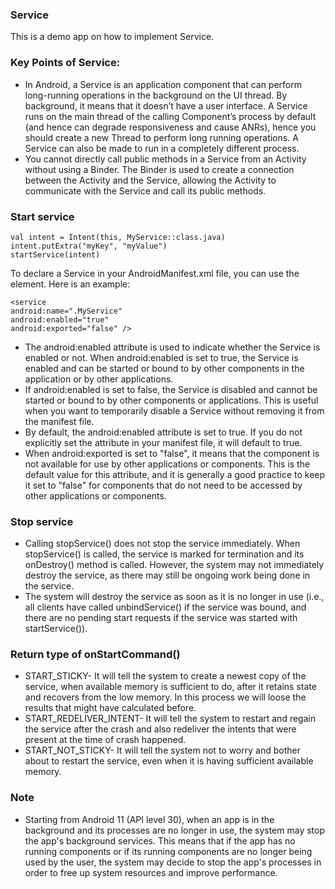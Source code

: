 ### Service
This is a demo app on how to implement Service.

### Key Points of Service:

* In Android, a Service is an application component that can perform long-running operations in the background on the UI thread. By background, it means that it doesn’t have a user interface. A Service runs on the main thread of the calling Component’s process by default (and hence can degrade responsiveness and cause ANRs), hence you should create a new Thread to perform long running operations. A Service can also be made to run in a completely different process.
* You cannot directly call public methods in a Service from an Activity without using a Binder. The Binder is used to create a connection between the Activity and the Service, allowing the Activity to communicate with the Service and call its public methods.

### Start service

```
val intent = Intent(this, MyService::class.java)
intent.putExtra("myKey", "myValue")
startService(intent)
```

To declare a Service in your AndroidManifest.xml file, you can use the <service> element. Here is an example:
```
<service
android:name=".MyService"
android:enabled="true"
android:exported="false" />
```

* The android:enabled attribute is used to indicate whether the Service is enabled or not. When android:enabled is set to true, the Service is enabled and can be started or bound to by other components in the application or by other applications. 
* If android:enabled is set to false, the Service is disabled and cannot be started or bound to by other components or applications. This is useful when you want to temporarily disable a Service without removing it from the manifest file.
* By default, the android:enabled attribute is set to true. If you do not explicitly set the attribute in your manifest file, it will default to true.
* When android:exported is set to "false", it means that the component is not available for use by other applications or components. This is the default value for this attribute, and it is generally a good practice to keep it set to "false" for components that do not need to be accessed by other applications or components.

### Stop service

* Calling stopService() does not stop the service immediately. When stopService() is called, the service is marked for termination and its onDestroy() method is called. However, the system may not immediately destroy the service, as there may still be ongoing work being done in the service.
* The system will destroy the service as soon as it is no longer in use (i.e., all clients have called unbindService() if the service was bound, and there are no pending start requests if the service was started with startService()).


### Return type of onStartCommand()

* START_STICKY- It will tell the system to create a newest copy of the service, when available memory is sufficient to do, after it retains state and recovers from the low memory. In this process we will loose the results that might have calculated before. 
* START_REDELIVER_INTENT- It will tell the system to restart and regain the service after the crash and also redeliver the intents that were present at the time of crash happened. 
* START_NOT_STICKY- It will tell the system not to worry and bother about to restart the service, even when it is having sufficient available memory.

### Note

* Starting from Android 11 (API level 30), when an app is in the background and its processes are no longer in use, the system may stop the app's background services. This means that if the app has no running components or if its running components are no longer being used by the user, the system may decide to stop the app's processes in order to free up system resources and improve performance.


